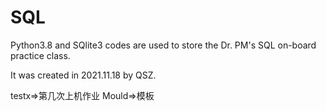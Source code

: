 # SQL
Python3.8 and SQlite3 codes are used to store the Dr. PM's SQL on-board practice class.

It was created in 2021.11.18 by QSZ.

testx=>第几次上机作业
Mould=>模板
